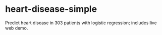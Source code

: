 # heart-disease-simple
Predict heart disease in 303 patients with logistic regression; includes live web demo.
